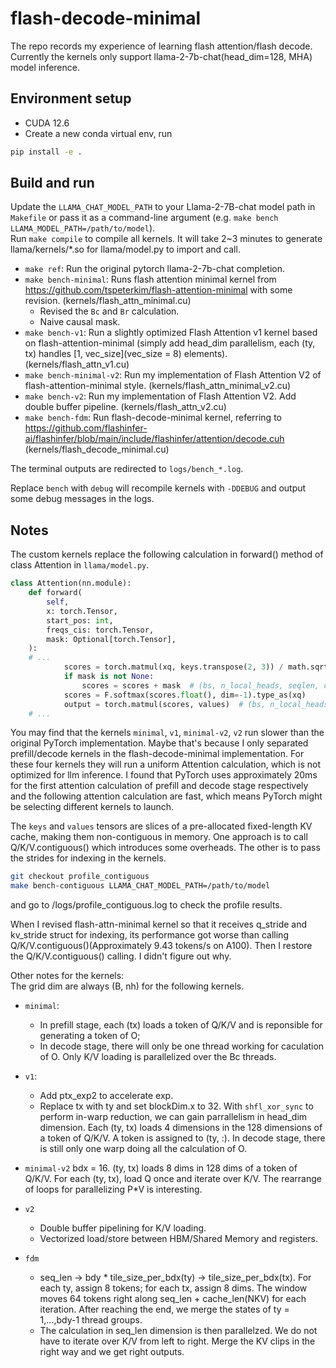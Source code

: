 # flash-decode-minimal
The repo records my experience of learning flash attention/flash decode.
Currently the kernels only support llama-2-7b-chat(head_dim=128, MHA) model inference.

## Environment setup
- CUDA 12.6
- Create a new conda virtual env, run 
```bash
pip install -e .
```
## Build and run
Update the `LLAMA_CHAT_MODEL_PATH` to your Llama-2-7B-chat model path in `Makefile` or pass it as a command-line argument (e.g. `make bench LLAMA_MODEL_PATH=/path/to/model`).  
Run `make compile` to compile all kernels. It will take 2~3 minutes to generate llama/kernels/*.so for llama/model.py to import and call.
- `make ref`: Run the original pytorch llama-2-7b-chat completion.
- `make bench-minimal`: Runs flash attention minimal kernel from https://github.com/tspeterkim/flash-attention-minimal with some revision. (kernels/flash_attn_minimal.cu)
    + Revised the `Bc` and `Br` calculation.
    + Naive causal mask.
- `make bench-v1`: Run a slightly optimized Flash Attention v1 kernel based on flash-attention-minimal (simply add head_dim parallelism, each (ty, tx) handles [1, vec_size](vec_size = 8) elements). (kernels/flash_attn_v1.cu)
- `make bench-minimal-v2`: Run my implementation of Flash Attention V2 of flash-attention-minimal style. (kernels/flash_attn_minimal_v2.cu)
- `make bench-v2`: Run my implementation of Flash Attention V2. Add double buffer pipeline. (kernels/flash_attn_v2.cu)
- `make bench-fdm`: Run flash-decode-minimal kernel, referring to https://github.com/flashinfer-ai/flashinfer/blob/main/include/flashinfer/attention/decode.cuh (kernels/flash_decode_minimal.cu)

The terminal outputs are redirected to `logs/bench_*.log`.

Replace `bench` with `debug` will recompile kernels with `-DDEBUG` and output some debug messages in the logs.

## Notes

The custom kernels replace the following calculation in forward() method of class Attention in `llama/model.py`. 
```python
class Attention(nn.module):
    def forward(
        self,
        x: torch.Tensor,
        start_pos: int,
        freqs_cis: torch.Tensor,
        mask: Optional[torch.Tensor],
    ):
    # ... 
            scores = torch.matmul(xq, keys.transpose(2, 3)) / math.sqrt(self.head_dim)
            if mask is not None:
                scores = scores + mask  # (bs, n_local_heads, seqlen, cache_len + seqlen)
            scores = F.softmax(scores.float(), dim=-1).type_as(xq)
            output = torch.matmul(scores, values)  # (bs, n_local_heads, seqlen, head_dim)
    # ...
```

You may find that the kernels `minimal`, `v1`, `minimal-v2`, `v2` run slower than the original PyTorch implementation. Maybe that's because I only separated prefill/decode kernels in the flash-decode-minimal implementation. For these four kernels they will run a uniform Attention calculation, which is not optimized for llm inference. I found that PyTorch uses approximately 20ms for the first attention calculation of prefill and decode stage respectively and the following attention calculation are fast, which means PyTorch might be selecting different kernels to launch.

The `keys` and `values` tensors are slices of a pre-allocated fixed-length KV cache, making them non-contiguous in memory. One approach is to call Q/K/V.contiguous() which introduces some overheads. The other is to pass the strides for indexing in the kernels.
```bash
git checkout profile_contiguous
make bench-contiguous LLAMA_CHAT_MODEL_PATH=/path/to/model
```
and go to /logs/profile_contiguous.log to check the profile results.

When I revised flash-attn-minimal kernel so that it receives q_stride and kv_stride struct for indexing, its performance got worse than calling Q/K/V.contiguous()(Approximately 9.43 tokens/s on A100). Then I restore the Q/K/V.contiguous() calling. I didn't figure out why.

Other notes for the kernels:  
The grid dim are always (B, nh) for the following kernels.
- `minimal`: 
    + In prefill stage, each (tx) loads a token of Q/K/V and is reponsible for generating a token of O; 
    + In decode stage, there will only be one thread working for caculation of O. Only K/V loading is parallelized over the Bc threads.

- `v1`:
    + Add ptx_exp2 to accelerate exp.
    + Replace tx with ty and set blockDim.x to 32. With `shfl_xor_sync` to perform in-warp reduction, we can gain parrallelism in head_dim dimension. Each (ty, tx) loads 4 dimensions in the 128 dimensions of a token of Q/K/V. A token is assigned to (ty, :). In decode stage, there is still only one warp doing all the calculation of O.

- `minimal-v2`
    bdx = 16. (ty, tx) loads 8 dims in 128 dims of a token of Q/K/V. For each (ty, tx), load Q once and iterate over K/V. The rearrange of loops for parallelizing P*V is interesting.

- `v2`
    - Double buffer pipelining for K/V loading.
    - Vectorized load/store between HBM/Shared Memory and registers.

- `fdm`
    - seq_len -> bdy * tile_size_per_bdx(ty) -> tile_size_per_bdx(tx). For each ty, assign 8 tokens; for each tx, assign 8 dims. The window moves 64 tokens right along seq_len + cache_len(NKV) for each iteration. After reaching the end, we merge the states of ty = 1,...,bdy-1 thread groups.
    - The calculation in seq_len dimension is then parallelzed. We do not have to iterate over K/V from left to right. Merge the KV clips in the right way and we get right outputs.

